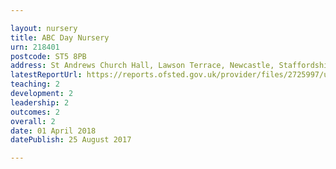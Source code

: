 ```yaml
---

layout: nursery
title: ABC Day Nursery
urn: 218401
postcode: ST5 8PB
address: St Andrews Church Hall, Lawson Terrace, Newcastle, Staffordshire, ST5 8PB
latestReportUrl: https://reports.ofsted.gov.uk/provider/files/2725997/urn/218401.pdf
teaching: 2
development: 2
leadership: 2
outcomes: 2
overall: 2
date: 01 April 2018 
datePublish: 25 August 2017

---
```

